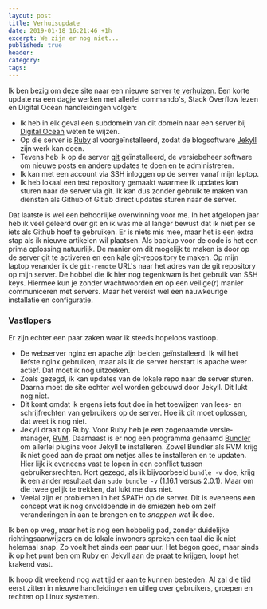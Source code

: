 ```yaml
---
layout: post
title: Verhuisupdate
date: 2019-01-18 16:21:46 +1h
excerpt: We zijn er nog niet...
published: true
header:
category: 
tags: 
---
```

Ik ben bezig om deze site naar een nieuwe server [te verhuizen](/verhuizing-in-de-planning/). Een korte update na een dagje werken met allerlei commando's, Stack Overflow lezen en Digital Ocean handleidingen volgen:

* Ik heb in elk geval een subdomein van dit domein naar een server bij [Digital Ocean](https://m.do.co/c/c3654dd40a00) weten te wijzen.
* Op die server is [Ruby](https://www.ruby-lang.org/en/) al voorgeïnstalleerd, zodat de blogsoftware [Jekyll](http://jekyllrb.com/) zijn werk kan doen.
* Tevens heb ik op de server [git](https://git-scm.com/) geïnstalleerd, de versiebeheer software om nieuwe posts en andere updates te doen en te administreren.
* Ik kan met een account via SSH inloggen op de server vanaf mijn laptop. 
* Ik heb lokaal een test repository gemaakt waarmee ik updates kan sturen naar de server via git. Ik kan dus zonder gebruik te maken van diensten als Github of Gitlab direct updates sturen naar de server. 

Dat laatste is wel een behoorlijke overwinning voor me. In het afgelopen jaar heb ik veel geleerd over git en ik was me al langer bewust dat ik niet per se iets als Github hoef te gebruiken. Er is niets mis mee, maar het is een extra stap als ik nieuwe artikelen wil plaatsen. Als backup voor de code is het een prima oplossing natuurlijk. 
De manier om dit mogelijk te maken is door op de server git te activeren en een kale git-repository te maken. Op mijn laptop verander ik de `git-remote` URL's naar het adres van de git repository op mijn server. De hobbel die ik hier nog tegenkwam is het gebruik van SSH keys. Hiermee kun je zonder wachtwoorden en op een veilige(r) manier communiceren met servers. Maar het vereist wel een nauwkeurige installatie en configuratie. 

### Vastlopers
Er zijn echter een paar zaken waar ik steeds hopeloos vastloop. 

* De webserver nginx en apache zijn beiden geïnstalleerd. Ik wil het liefste nginx gebruiken, maar als ik de server herstart is apache weer actief. Dat moet ik nog uitzoeken.
* Zoals gezegd, ik kan updates van de lokale repo naar de server sturen. Daarna moet de site echter wel worden gebouwd door Jekyll. Dit lukt nog niet.
* Dit komt omdat ik ergens iets fout doe in het toewijzen van lees- en schrijfrechten van gebruikers op de server. Hoe ik dit moet oplossen, dat weet ik nog niet.
* Jekyll draait op Ruby. Voor Ruby heb je een zogenaamde versie-manager, [RVM](http://rvm.io/). Daarnaast is er nog een programma genaamd [Bundler](http://bundler.io/) om allerlei plugins voor Jekyll te installeren. Zowel Bundler als RVM krijg ik niet goed aan de praat om netjes alles te installeren en te updaten. Hier lijk ik eveneens vast te lopen in een conflict tussen gebruikersrechten. Kort gezegd, als ik bijvoorbeeld `bundle -v` doe, krijg ik een ander resultaat dan `sudo bundle -v` (1.16.1 versus 2.0.1). Maar om die twee gelijk te trekken, dat lukt me dus niet.
* Veelal zijn er problemen in het $PATH op de server. Dit is eveneens een concept wat ik nog onvoldoende in de smiezen heb om zelf veranderingen in aan te brengen en te _snappen_ wat ik doe. 

Ik ben op weg, maar het is nog een hobbelig pad, zonder duidelijke richtingsaanwijzers en de lokale inwoners spreken een taal die ik niet helemaal snap. Zo voelt het sinds een paar uur. Het begon goed, maar sinds ik op het punt ben om Ruby en Jekyll aan de praat te krijgen, loopt het krakend vast.

Ik hoop dit weekend nog wat tijd er aan te kunnen besteden. Al zal die tijd eerst zitten in nieuwe handleidingen en uitleg over gebruikers, groepen en rechten op Linux systemen. 
